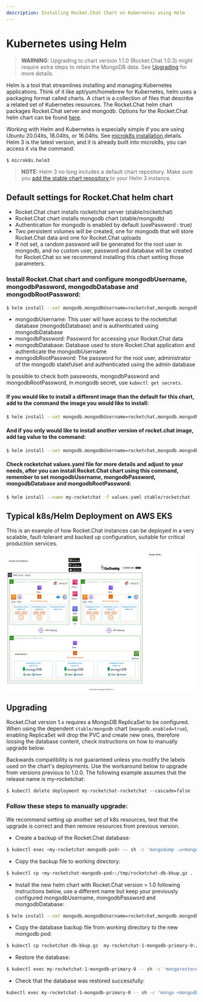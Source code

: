```yaml
---
description: Installing Rocket.Chat Chart on Kubernetes using Helm
---
```


# Kubernetes using Helm

> **WARNING**: Upgrading to chart version 1.1.0 (Rocket.Chat 1.0.3) might require extra steps to retain the MongoDB data. See [Upgrading](kubernetes-using-helm.md#upgrading) for more details.

Helm is a tool that streamlines installing and managing Kubernetes applications. Think of it like apt/yum/homebrew for Kubernetes, helm uses a packaging format called charts. A chart is a collection of files that describe a related set of Kubernetes resources. The Rocket.Chat helm chart packages Rocket.Chat server and mongodb. Options for the Rocket.Chat helm chart can be found [here](https://artifacthub.io/packages/helm/rocketchat-server/rocketchat).

Working with Helm and Kubernetes is especially simple if you are using Ubuntu 20.04lts, 18.04lts, or 16.04lts. See [microk8s installation ](https://microk8s.io/docs)details. Helm 3 is the latest version, and it is already built into microk8s, you can access it via the command:

```bash
$ microk8s.helm3
```

> **NOTE:** Helm 3 no long includes a default chart repository. Make sure you [add the stable chart repository ](https://helm.sh/docs/intro/quickstart/#initialize-a-helm-chart-repository)to your Helm 3 instance.

## Default settings for Rocket.Chat helm chart

* Rocket.Chat chart installs rocketchat server (stable/rocketchat)
* Rocket.Chat chart installs mongodb chart (stable/mongodb)
* Authentication for mongodb is enabled by default (usePassword : true)
* Two persistent volumes will be created, one for mongodb that will store Rocket.Chat data and one for Rocket.Chat uploads
* If not set, a random password will be generated for the root user in mongodb, and no custom user, password and database will be created for Rocket.Chat so we recommend installing this chart setting those parameters.

### Install Rocket.Chat chart and configure mongodbUsername, mongodbPassword, mongodbDatabase and mongodbRootPassword:

```bash
$ helm install --set mongodb.mongodbUsername=rocketchat,mongodb.mongodbPassword=changeme,mongodb.mongodbDatabase=rocketchat,mongodb.mongodbRootPassword=root-changeme my-rocketchat stable/rocketchat
```

* mongodbUsername: This user will have access to the rocketchat database (mongodbDatabase) and is authenticated using mongodbDatabase
* mongodbPassword: Password for accessing your Rocket.Chat data
* mongodbDatabase: Database used to store Rocket.Chat application and authenticate the mongodbUsername
* mongodbRootPassword: The password for the root user, administrator of the mongodb statefulset and authenticated using the admin database

Is possible to check both passwords, mongodbPassword and mongodbRootPassword, in mongodb secret, use `kubectl get secrets`.

#### If you would like to install a different image than the default for this chart, add to the command the image you would like to install:

```bash
$ helm install --set mongodb.mongodbUsername=rocketchat,mongodb.mongodbPassword=changeme,mongodb.mongodbDatabase=rocketchat,mongodb.mongodbRootPassword=root-changeme,repository=<image-wanted> my-rocketchat stable/rocketchat
```

#### And if you only would like to install another version of rocket.chat image, add tag value to the command:

```bash
$ helm install --set mongodb.mongodbUsername=rocketchat,mongodb.mongodbPassword=changeme,mongodb.mongodbDatabase=rocketchat,mongodb.mongodbRootPassword=root-changeme,image.pullPolicy=Always,image.tag=3.7.0 my-rocketchat stable/rocketchat
```

#### Check rocketchat values.yaml file for more details and adjust to your needs, after you can install Rocket.Chat chart using this command, remember to set mongodbUsername, mongodbPassword, mongodbDatabase and mongodbRootPassword:

```bash
$ helm install --name my-rocketchat -f values.yaml stable/rocketchat
```

## Typical k8s/Helm Deployment on AWS EKS

This is an example of how Rocket.Chat instances can be deployed in a very scalable, fault-tolerant and backed up configuration, suitable for critical production services.

![Multi Instance k8s/Helm Deployment on AWS EKS](../../../.gitbook/assets/rocket-chat-aws-eks.svg)

## Upgrading

Rocket.Chat version 1.x requires a MongoDB ReplicaSet to be configured. When using the dependent `stable/mongodb` chart (`mongodb.enabled=true`), enabling ReplicaSet will drop the PVC and create new ones, therefore loosing the database content, check instructions on how to manually upgrade below.

Backwards compatibility is not guaranteed unless you modify the labels used on the chart's deployments. Use the workaround below to upgrade from versions previous to 1.0.0. The following example assumes that the release name is my-rocketchat:

```
$ kubectl delete deployment my-rocketchat-rocketchat --cascade=false
```

### Follow these steps to manually upgrade:

We recommend setting up another set of k8s resources, test that the upgrade is correct and then remove resources from previous version.

* Create a backup of the Rocket.Chat database:

```bash
$ kubectl exec <my-rocketchat-mongodb-pod> -- sh -c 'mongodump -u<mongodbUsername> -p<mongodbPassword> --archive=/tmp/rocketchat-db-bkup.gz --gzip --db <mongodbDatabase>'
```

* Copy the backup file to working directory:

```bash
$ kubectl cp <my-rocketchat-mongodb-pod>:/tmp/rocketchat-db-bkup.gz .
```

* Install the new helm chart with Rocket.Chat version > 1.0 following instructions below, use a different name but keep your previously configured mongodbUsername, mongodbPassword and mongodbDatabase:

```bash
$ helm install --set mongodb.mongodbUsername=rocketchat,mongodb.mongodbPassword=changeme,mongodb.mongodbDatabase=rocketchat,mongodb.mongodbRootPassword=root-changeme --name my-rocketchat-1 stable/rocketchat
```

* Copy the database backup file from working directory to the new mongodb pod:

```bash
$ kubectl cp rocketchat-db-bkup.gz  my-rocketchat-1-mongodb-primary-0:/tmp
```

* Restore the database:

```bash
$ kubectl exec my-rocketchat-1-mongodb-primary-0 -- sh -c 'mongorestore -u<mongodbUsername> -p<mongodbPassword> --archive=/tmp/rocketchat-db-bkup.gz --gzip --db <mongodbDatabase>'
```

* Check that the database was restored successfully:

```bash
kubectl exec my-rocketchat-1-mongodb-primary-0 -- sh -c 'mongo <mongodbDatabase> -u<mongodbUsername> -p<mongodbPassword>  --eval="printjson(db.runCommand( { listCollections: 1.0, nameOnly: true } ))"'
```
